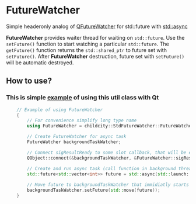 # FutureWatcher
Simple headeronly analog of [QFutureWatcher](https://doc.qt.io/qt-5/qfuturewatcher.html) for std::future with [std::async](https://en.cppreference.com/w/cpp/thread/async)

**FutureWatcher** provides waiter thread for waiting on `std::future`. Use the `setFuture()` function to start watching a particular `std::future`. The `getFuture()` function returns the `std::shared_ptr` to future set with `setFuture()`.
After **FutureWatcher** destruction, future set with `setFuture()` will be automatic destroyed.

## How to use? 
### This is simple [example](https://github.com/Childcity/StdFutureWatcher/blob/master/example/main.cpp) of using this util class with Qt
```cpp
    // Example of using FutureWatcher
    {
        // For convenience simplify long type name
        using FutureWatcher = childcity::StdFutureWatcher::FutureWatcher<std::vector<int>>;

        // Create FutureWatcher for async task
        FutureWatcher backgroundTaskWatcher;

        // Connect sigResultReady to some slot callback, that will be executed, when future result will be available
        QObject::connect(&backgroundTaskWatcher, &FutureWatcher::sigResultReady, &myObject, &MyClass::handleResult);

        // Create and run async task (call function in background thread)
        std::future<std::vector<int>> future = std::async(std::launch::async, ...  );
        
        // Move future to backgroundTaskWatcher that immidiatly starts to wait on future in background thread
        backgroundTaskWatcher.setFuture(std::move(future));
    }
```
